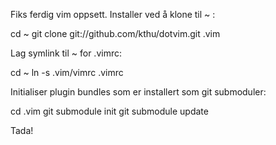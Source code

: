 Fiks ferdig vim oppsett. Installer ved å klone til ~ :
   
   cd ~
   git clone git://github.com/kthu/dotvim.git .vim

Lag symlink til ~ for .vimrc:

   cd ~
   ln -s .vim/vimrc .vimrc

Initialiser plugin bundles som er installert som git submoduler:

   cd .vim
   git submodule init
   git submodule update

Tada!
